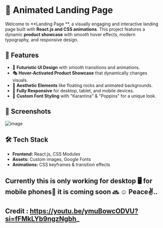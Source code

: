 # 🚀 Animated Landing Page  

Welcome to **Landing Page **, a visually engaging and interactive landing page built with **React.js and CSS animations**. This project features a dynamic **product showcase** with smooth hover effects, modern typography, and responsive design.

## 🌟 Features
- 🎨 **Futuristic UI Design** with smooth transitions and animations.
- 🎭 **Hover-Activated Product Showcase** that dynamically changes visuals.
- 🎵 **Aesthetic Elements** like floating rocks and animated backgrounds.
- 🎯 **Fully Responsive** for desktop, tablet, and mobile devices.
- 🎉 **Custom Font Styling** with "Karantina" & "Poppins" for a unique look.

## 📸 Screenshots
![image](https://github.com/user-attachments/assets/4bac4bf3-f55e-46eb-a0d0-ea5254a4985e)


## 🛠️ Tech Stack
- **Frontend:** React.js, CSS Modules
- **Assets:** Custom images, Google Fonts
- **Animations:** CSS keyframes & transition effects

## Currently this is only working for desktop 🖥️ for mobile phones📱 it is coming soon 🔜 ☺️  Peace✌️..

## Credit : https://youtu.be/ymuBowcODVU?si=fFMkLYb9ngzNgbh_

 

